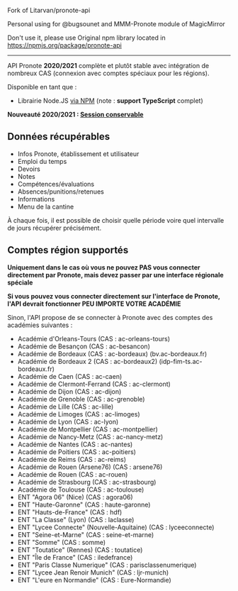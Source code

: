 Fork of Litarvan/pronote-api

Personal using for @bugsounet and MMM-Pronote module of MagicMirror

Don't use it, please use Original npm library located in https://npmjs.org/package/pronote-api

---

API Pronote **2020/2021** complète et plutôt stable avec intégration de nombreux CAS (connexion avec comptes spéciaux pour les régions).

Disponible en tant que :
- Librairie Node.JS [via NPM](https://www.npmjs.com/package/pronote-api) (note : **support TypeScript** complet)

**Nouveauté 2020/2021 : [Session conservable](#conserver-la-session)**

## Données récupérables

- Infos Pronote, établissement et utilisateur
- Emploi du temps
- Devoirs
- Notes
- Compétences/évaluations
- Absences/punitions/retenues
- Informations
- Menu de la cantine

À chaque fois, il est possible de choisir quelle période voire quel intervalle de jours récupérer précisément.

## Comptes région supportés

**Uniquement dans le cas où vous ne pouvez PAS vous connecter directement par Pronote, mais devez passer par une interface régionale spéciale**

**Si vous pouvez vous connecter directement sur l'interface de Pronote, l'API devrait fonctionner PEU IMPORTE VOTRE ACADÉMIE**

Sinon, l'API propose de se connecter à Pronote avec des comptes des académies suivantes :

- Académie d'Orleans-Tours (CAS : ac-orleans-tours)
- Académie de Besançon (CAS : ac-besancon)
- Académie de Bordeaux (CAS : ac-bordeaux) (bv.ac-bordeaux.fr)
- Académie de Bordeaux 2 (CAS : ac-bordeaux2) (idp-fim-ts.ac-bordeaux.fr)
- Académie de Caen (CAS : ac-caen)
- Académie de Clermont-Ferrand (CAS : ac-clermont)
- Académie de Dijon (CAS : ac-dijon)
- Académie de Grenoble (CAS : ac-grenoble)
- Académie de Lille (CAS : ac-lille)
- Académie de Limoges (CAS : ac-limoges)
- Académie de Lyon (CAS : ac-lyon)
- Académie de Montpellier (CAS : ac-montpellier)
- Académie de Nancy-Metz (CAS : ac-nancy-metz)
- Académie de Nantes (CAS : ac-nantes)
- Académie de Poitiers (CAS : ac-poitiers)
- Académie de Reims (CAS : ac-reims)
- Académie de Rouen (Arsene76) (CAS : arsene76)
- Académie de Rouen (CAS : ac-rouen)
- Académie de Strasbourg (CAS : ac-strasbourg)
- Académie de Toulouse (CAS : ac-toulouse)
- ENT "Agora 06" (Nice) (CAS : agora06)
- ENT "Haute-Garonne" (CAS : haute-garonne)
- ENT "Hauts-de-France" (CAS : hdf)
- ENT "La Classe" (Lyon) (CAS : laclasse)
- ENT "Lycee Connecte" (Nouvelle-Aquitaine) (CAS : lyceeconnecte)
- ENT "Seine-et-Marne" (CAS : seine-et-marne)
- ENT "Somme" (CAS : somme)
- ENT "Toutatice" (Rennes) (CAS : toutatice)
- ENT "Île de France" (CAS : iledefrance)
- ENT "Paris Classe Numerique" (CAS : parisclassenumerique)
- ENT "Lycee Jean Renoir Munich" (CAS : ljr-munich)
- ENT "L'eure en Normandie" (CAS : Eure-Normandie)
